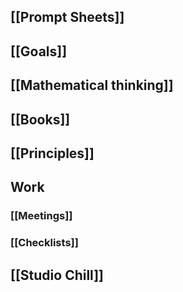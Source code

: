 ## [[Prompt Sheets]]
## [[Goals]]
## [[Mathematical thinking]]
## [[Books]]
## [[Principles]]
## Work
### [[Meetings]]
### [[Checklists]]
## [[Studio Chill]]